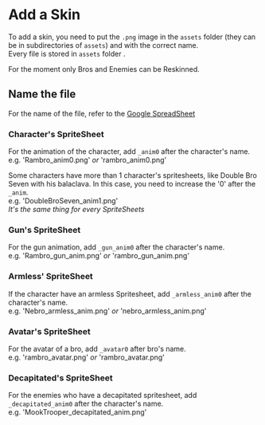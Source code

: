 # Add a Skin

To add a skin, you need to put the `.png` image in the `assets` folder (they can be in subdirectories of `assets`) and with the correct name.  
Every file is stored in `assets` folder .

For the moment only Bros and Enemies can be Reskinned.  

## Name the file

For the name of the file, refer to the [Google SpreadSheet](https://docs.google.com/spreadsheets/d/1cJkx3_WMkyk4fcs2_cl5MC_tqbvs9G7UfPje47ywGnw/edit?usp=sharing)

### Character's SpriteSheet

 For the animation of the character, add `_anim0` after the character's name.  
 e.g. 'Rambro_anim0.png' *or* 'rambro_anim0.png'  

 Some characters have more than 1 character's spritesheets, like Double Bro Seven with his balaclava. In this case, you need to increase the '0' after the `_anim`.  
 e.g. 'DoubleBroSeven_anim1.png'  
 *It's the same thing for every SpriteSheets*

### Gun's SpriteSheet

 For the gun animation, add `_gun_anim0` after the character's name.  
 e.g. 'Rambro_gun_anim.png' *or* 'rambro_gun_anim.png'  

### Armless' SpriteSheet

 If the character have an armless Spritesheet, add `_armless_anim0` after the character's name.  
 e.g. 'Nebro_armless_anim.png' *or* 'nebro_armless_anim.png'  

### Avatar's SpriteSheet

 For the avatar of a bro, add `_avatar0` after bro's name.  
 e.g. 'rambro_avatar.png' *or* 'rambro_avatar.png'  

### Decapitated's SpriteSheet

For the enemies who have a decapitated spritesheet, add `_decapitated_anim0` after the character's name.  
e.g. 'MookTrooper_decapitated_anim.png'
